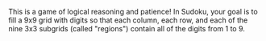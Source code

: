 This is a game of logical reasoning and patience! In Sudoku, your goal is to fill a 9x9 grid with digits so that each column, each row, and each of the nine 3x3 subgrids (called "regions") contain all of the digits from 1 to 9.